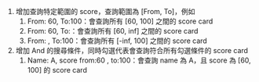 1. 增加查詢特定範圍的 score，查詢範圍為 [From, To]，例如
   1. From: 60, To:100：會查詢所有 [60, 100] 之間的 score card
   2. From: 60, To:：會查詢所有 [60, inf] 之間的 score card
   3. From: , To:100：會查詢所有 [-inf, 100] 之間的 score card
2. 增加 And 的搜尋條件，同時勾選代表會查詢符合所有勾選條件的 score card
   1. Name: A, score from:60 , to:100：會查詢 name 為 A，且 score 為 [60, 100] 的 score card